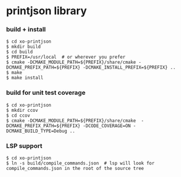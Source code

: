 # printjson library

### build + install
```
$ cd xo-printjson
$ mkdir build
$ cd build
$ PREFIX=/usr/local  # or wherever you prefer
$ cmake -DCMAKE_MODULE_PATH=${PREFIX}/share/cmake -DCMAKE_PREFIX_PATH=${PREFIX} -DCMAKE_INSTALL_PREFIX=${PREFIX} ..
$ make
$ make install
```

### build for unit test coverage
```
$ cd xo-printjson
$ mkdir ccov
$ cd ccov
$ cmake -DCMAKE_MODULE_PATH=${PREFIX}/share/cmake  -DCMAKE_PREFIX_PATH=${PREFIX} -DCODE_COVERAGE=ON -DCMAKE_BUILD_TYPE=Debug ..
```

### LSP support
```
$ cd xo-printjson
$ ln -s build/compile_commands.json  # lsp will look for compile_commands.json in the root of the source tree
```
